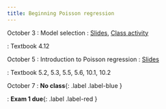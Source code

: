 ```yaml
---
title: Beginning Poisson regression
---
```


October 3
: Model selection
  : [Slides](https://sta712-f22.github.io/slides/lecture_18.pdf), [Class activity](https://sta712-f22.github.io/class_activities/ca_lecture_18.html)
  
: Textbook 4.12

October 5
: Introduction to Poisson regression
  : [Slides](https://sta712-f22.github.io/slides/lecture_19.pdf)

: Textbook 5.2, 5.3, 5.5, 5.6, 10.1, 10.2

October 7
: **No class**{: .label .label-blue }

: **Exam 1 due**{: .label .label-red }